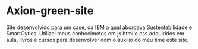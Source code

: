 # Axion-green-site
Site desenvolvido para um case, da IBM a qual abordava Sustentabilidade e SmartCyties. Utilizei meus conhecimetos em js html e css adquiridos em aula, livros e cursos para desenvolver com o auxilio do meu time este site.
